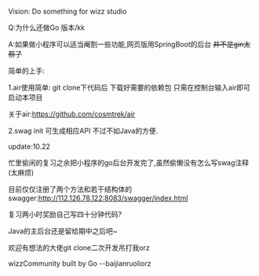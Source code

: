 Vision: Do something for wizz studio

Q:为什么还做Go 版本/kk

A:如果做小程序可以适当阉割一些功能,网页版用SpringBoot的后台 ~~并不是gin太蔡了~~

简单的上手:

1.air使用简单: git clone下代码后 下载好需要的依赖包 只需在控制台输入air即可启动本项目

关于air:https://github.com/cosmtrek/air

2.swag init 可生成相应API 不过不如Java的方便.



update:10.22 

忙里偷闲的复习之余把小程序的go后台开发完了,虽然偷懒没有怎么写swag注释(太麻烦)

目前仅仅注册了两个方法和若干结构体的swagger:http://112.126.78.122:8083/swagger/index.html

复习两小时奖励自己写四十分钟代码?

Java的主后台还是留给期中之后吧~ 

欢迎有想法的大佬git clone二次开发吊打我orz 

wizzCommunity built by Go             --baijianruoliorz